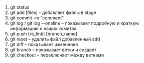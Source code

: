 1. git status
2. git add [files] – добавляет файлы в stage
3. git commit -m "comment"
4. git log / git log --oneline – показывает подробную и краткую информацию о наших комитах
5. git push [re_link] [branch_name]
6. git reset – удалить файл добавленный add
7. git diff – показывает изменения
8. git branch – показывает ветки и создает
9. git checkout – переключает между ветками
